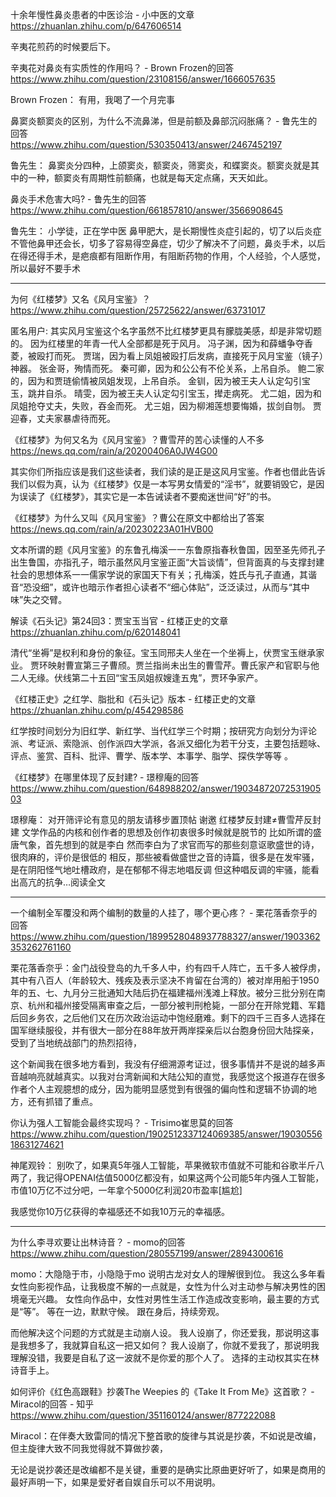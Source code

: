 十余年慢性鼻炎患者的中医诊治 - 小中医的文章 <br>
https://zhuanlan.zhihu.com/p/647606514

辛夷花煎药的时候要后下。

辛夷花对鼻炎有实质性的作用吗？ - Brown Frozen的回答  <br>
https://www.zhihu.com/question/23108156/answer/1666057635

Brown Frozen：
有用，我喝了一个月完事

鼻窦炎额窦炎的区别，为什么不流鼻涕，但是前额及鼻部沉闷胀痛？ - 鲁先生的回答 <br>
https://www.zhihu.com/question/530350413/answer/2467452197

鲁先生：
鼻窦炎分四种，上颌窦炎，额窦炎，筛窦炎，和蝶窦炎。额窦炎就是其中的一种，额窦炎有周期性前额痛，也就是每天定点痛，天天如此。

鼻炎手术危害大吗? - 鲁先生的回答  <br>
https://www.zhihu.com/question/661857810/answer/3566908645

鲁先生：
小学徒，正在学中医
鼻甲肥大，是长期慢性炎症引起的，切了以后炎症不管他鼻甲还会长，切多了容易得空鼻症，切少了解决不了问题，鼻炎手术，以后在得还得手术，是疤痕都有阻断作用，有阻断药物的作用，个人经验，个人感觉，所以最好不要手术

-------
为何《红楼梦》又名《风月宝鉴》？  <br>
https://www.zhihu.com/question/25725622/answer/63731017

匿名用户:
其实风月宝鉴这个名字虽然不比红楼梦更具有朦胧美感，却是非常切题的。
因为红楼里的年青一代人全部都是死于风月。
冯子渊，因为和薛蟠争夺香菱，被殴打而死。
贾瑞，因为看上凤姐被殴打后发病，直接死于风月宝鉴（镜子）神器。
张金哥，殉情而死。
秦可卿，因为和公公有不伦关系，上吊自杀。
鲍二家的，因为和贾琏偷情被凤姐发现，上吊自杀。
金钏，因为被王夫人认定勾引宝玉，跳井自杀。
晴雯，因为被王夫人认定勾引宝玉，撵走病死。
尤二姐，因为和凤姐抢夺丈夫，失败，吞金而死。
尤三姐，因为柳湘莲想要悔婚，拔剑自刎。
贾迎春，丈夫家暴虐待而死。

《红楼梦》为何又名为《风月宝鉴》？曹雪芹的苦心读懂的人不多<br>
https://news.qq.com/rain/a/20200406A0JW4G00

其实你们所指应该是我们这些读者，我们读的是正是这风月宝鉴。作者也借此告诉我们以假为真，认为《红楼梦》仅是一本写男女情爱的“淫书”，就要销毁它，是因为误读了《红楼梦》，其实它是一本告诫读者不要痴迷世间“好”的书。

《红楼梦》为什么又叫《风月宝鉴》？曹公在原文中都给出了答案<br>
https://news.qq.com/rain/a/20230223A01HVB00

文本所谓的题《风月宝鉴》的东鲁孔梅溪一一东鲁原指春秋鲁国，因至圣先师孔子出生鲁国，亦指孔子，暗示虽然风月宝鉴正面“大旨谈情”，但背面真的与支撑封建社会的思想体系一一儒家学说的家国天下有关；孔梅溪，姓氏与孔子直通，其谐音“恐没细”，或许也暗示作者担心读者不“细心体贴”，泛泛读过，从而与“其中味”失之交臂。

解读《石头记》第24回3：贾宝玉当官 - 红楼正史的文章  <br>
https://zhuanlan.zhihu.com/p/620148041

清代“坐褥”是权利和身份的象征。宝玉同邢夫人坐在一个坐褥上，伏贾宝玉继承家业。
贾环映射曹宣第三子曹颀。贾兰指尚未出生的曹雪芹。曹氏家产和官职与他二人无缘。伏线第二十五回“宝玉凤姐叔嫂逢五鬼”，贾环争家产。

《红楼正史》之红学、脂批和《石头记》版本 - 红楼正史的文章 <br>
https://zhuanlan.zhihu.com/p/454298586

红学按时间划分为旧红学、新红学、当代红学三个时期；按研究方向划分为评论派、考证派、索隐派、创作派四大学派，各派又细化为若干分支，主要包括题咏、评点、鉴赏、百科、批评、曹学、版本学、本事学、脂学、探佚学等等 。

《红楼梦》在哪里体现了反封建? - 璟穆庵的回答 <br>
https://www.zhihu.com/question/648988202/answer/1903487207253190503

璟穆庵：
对开筛评论有意见的朋友请移步置顶帖
谢邀 红楼梦反封建≠曹雪芹反封建 文学作品的内核和创作者的思想及创作初衷很多时候就是脱节的 比如所谓的盛唐气象，首先想到的就是李白 然而李白为了求官而写的那些刻意讴歌盛世的诗，很肉麻的，评价是很低的 相反，那些被看做盛世之音的诗篇，很多是在发牢骚，是在阴阳怪气地吐槽政府，是在郁郁不得志地唱反调 但这种唱反调的牢骚，能看出高亢的抗争…阅读全文​

--------
一个编制全军覆没和两个编制的数量的人挂了，哪个更心疼？ - 栗花落香奈乎的回答  <br>
https://www.zhihu.com/question/1899528048937788327/answer/1903362353262761160

栗花落香奈乎：金门战役登岛的九千多人中，约有四千人阵亡，五千多人被俘虏，其中有八百人（年龄较大、残疾及表示坚决不肯留在台湾的）被对岸用船于1950年的五、七、九月分三批通知大陆后扔在福建福州浅滩上释放。被分三批分别在南京、杭州和福州接受隔离审查之后，一部分被判刑枪毙，一部分在开除党籍、军籍后回乡务农，之后他们又在历次政治运动中饱经磨难。剩下的四千三百多人选择在国军继续服役，并有很大一部分在88年放开两岸探亲后以台胞身份回大陆探亲，受到了当地统战部门的热烈招待，

这个新闻我在很多地方看到，我没有仔细溯源考证过，很多事情并不是说的越多声音越响亮就越真实。以我对台湾新闻和大陆公知的直觉，我感觉这个报道存在很多作者个人主观臆想的成分，因为能明显感觉到有很强的偏向性和逻辑不协调的地方，还有抓错了重点。

你认为强人工智能会最终实现吗？ - Trisimo崔思莫的回答  <br>
https://www.zhihu.com/question/1902512337124069385/answer/1903055618631274621

神尾观铃：
别吹了，如果真5年强人工智能，苹果微软市值就不可能和谷歌半斤八两了，我记得OPENAI估值5000亿都没有，如果这两个公司能5年内强人工智能，市值10万亿不过分吧，一年拿个5000亿利润20市盈率[尴尬]

我感觉你10万亿获得的幸福感还不如我10万元的幸福感。

-------
为什么李寻欢要让出林诗音？ - momo的回答 <br>
https://www.zhihu.com/question/280557199/answer/2894300616

momo：大隐隐于市，小隐隐于mo
说明古龙对女人的理解很到位。
我这么多年看女性向影视作品，让我极度不解的一点就是，女性为什么对主动参与解决男性的困境毫无兴趣。
女性向作品中，女性对男性生活工作造成改变影响，最主要的方式是“等”。
等在一边，默默守候。
跟在身后，持续旁观。

而他解决这个问题的方式就是主动崩人设。
我人设崩了，你还爱我，那说明这事是我想多了，我就算自私这一把又如何？
我人设崩了，你就不爱我了，那说明我理解没错，我要是自私了这一波就不是你爱的那个人了。
选择的主动权其实在林诗音手上。

如何评价《红色高跟鞋》抄袭The Weepies 的《Take It From Me》这首歌？ - Miracol的回答 - 知乎
https://www.zhihu.com/question/351160124/answer/877222088

Miracol：在伴奏大致雷同的情况下整首歌的旋律与其说是抄袭，不如说是改编，但主旋律大致不同我觉得就不算做抄袭，

无论是说抄袭还是改编都不是关键，重要的是确实比原曲更好听了，如果是商用的最好声明一下，如果是爱好者自娱自乐可以不用说明。